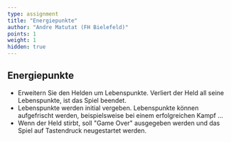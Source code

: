 ```yaml
---
type: assignment
title: "Energiepunkte"
author: "Andre Matutat (FH Bielefeld)"
points: 1
weight: 1
hidden: true
---
```



## Energiepunkte

-   Erweitern Sie den Helden um Lebenspunkte. Verliert der Held all seine Lebenspunkte, ist das Spiel beendet.
-   Lebenspunkte werden initial vergeben. Lebenspunkte können aufgefrischt werden, beispielsweise bei einem erfolgreichen Kampf ...
-   Wenn der Held stirbt, soll "Game Over" ausgegeben werden und das Spiel auf Tastendruck neugestartet werden.
